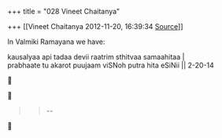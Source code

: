 +++
title = "028 Vineet Chaitanya"

+++
[[Vineet Chaitanya	2012-11-20, 16:39:34 [Source](https://groups.google.com/g/bvparishat/c/Mcanh-kMwKo)]]



In Valmiki Ramayana we have:  
  
kausalyaa api tadaa devii raatrim sthitvaa samaahitaa \|  
prabhaate tu akarot puujaam viSNoh putra hita eSiNii \|\| 2-20-14  
  





> 
> > 
> > --  
> > 
> > 



